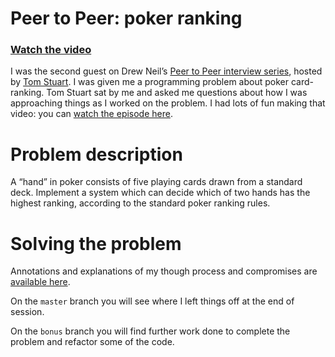 # Peer to Peer: poker ranking

### [Watch the video](http://peertopeer.io/a/cb1/)

I was the second guest on Drew Neil’s [Peer to Peer interview series](http://peertopeer.io/h/cb1/), hosted by [Tom Stuart](http://codon.com). I was given me a programming problem about poker card-ranking. Tom Stuart sat by me and asked me questions about how I was approaching things as I worked on the problem. I had lots of fun making that video: you can [watch the episode here](http://peertopeer.io/a/cb1/).

# Problem description

A “hand” in poker consists of five playing cards drawn from a standard deck. Implement a system which can decide which of two hands has the highest ranking, according to the standard poker ranking rules.

# Solving the problem

Annotations and explanations of my though process and compromises are [available here](http://camillebaldock.co.uk/notes-on-poker-ranking/). 

On the ```master``` branch you will see where I left things off at the end of session. 

On the ```bonus``` branch you will find further work done to complete the problem and refactor some of the code. 

